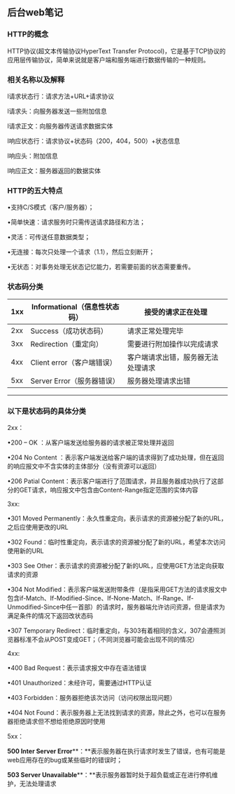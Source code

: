 

## 后台web笔记

### HTTP的概念

HTTP协议(超文本传输协议HyperText Transfer Protocol)，它是基于TCP协议的应用层传输协议，简单来说就是客户端和服务端进行数据传输的一种规则。



### 相关名称以及解释

l请求状态行：请求方法+URL+请求协议

l请求头：向服务器发送一些附加信息

l请求正文：向服务器传送请求数据实体

l响应状态行：请求协议+状态码（200，404，500）+状态信息

l响应头：附加信息

l响应正文：服务器返回的数据实体



### HTTP的五大特点

•支持C/S模式（客户/服务器）；

•简单快速：请求服务时只需传送请求路径和方法；

•灵活：可传送任意数据类型；

•无连接：每次只处理一个请求（1.1），然后立刻断开；

•无状态：对事务处理无状态记忆能力，若需要前面的状态需要重传。



### 状态码分类

| 1xx  | Informational（信息性状态码） | 接受的请求正在处理                 |
| ---- | ----------------------------- | ---------------------------------- |
| 2xx  | Success（成功状态码）         | 请求正常处理完毕                   |
| 3xx  | Redirection（重定向）         | 需要进行附加操作以完成请求         |
| 4xx  | Client error（客户端错误）    | 客户端请求出错，服务器无法处理请求 |
| 5xx  | Server Error（服务器错误）    | 服务器处理请求出错                 |

****************************************************************************************************************************************************************************************************************

### 以下是状态码的具体分类

2xx：

•200 – OK ：从客户端发送给服务器的请求被正常处理并返回

•204 No Content ：表示客户端发送给客户端的请求得到了成功处理，但在返回的响应报文中不含实体的主体部分（没有资源可以返回）

•206 Patial Content：表示客户端进行了范围请求，并且服务器成功执行了这部分的GET请求，响应报文中包含由Content-Range指定范围的实体内容



3xx:

•301 Moved Permanently：永久性重定向，表示请求的资源被分配了新的URL，之后应使用更改的URL

•302 Found：临时性重定向，表示请求的资源被分配了新的URL，希望本次访问使用新的URL

•303 See Other：表示请求的资源被分配了新的URL，应使用GET方法定向获取请求的资源

•304 Not Modified：表示客户端发送附带条件（是指采用GET方法的请求报文中包含if-Match、If-Modified-Since、If-None-Match、If-Range、If-Unmodified-Since中任一首部）的请求时，服务器端允许访问资源，但是请求为满足条件的情况下返回改状态码

•307 Temporary Redirect：临时重定向，与303有着相同的含义，307会遵照浏览器标准不会从POST变成GET；（不同浏览器可能会出现不同的情况）

4xx:

•400 Bad Request：表示请求报文中存在语法错误

•401 Unauthorized：未经许可，需要通过HTTP认证

•403 Forbidden：服务器拒绝该次访问（访问权限出现问题）

•404 Not Found：表示服务器上无法找到请求的资源，除此之外，也可以在服务器拒绝请求但不想给拒绝原因时使用

5xx：

**500 Inter Server Error****：**表示服务器在执行请求时发生了错误，也有可能是web应用存在的bug或某些临时的错误时；

**503 Server Unavailable****：**表示服务器暂时处于超负载或正在进行停机维护，无法处理请求